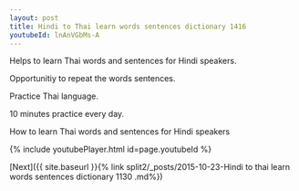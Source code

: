 ```yaml
---
layout: post
title: Hindi to Thai learn words sentences dictionary 1416 
youtubeId: lnAnVGbMs-A
---
```

 
 
Helps to learn Thai words and sentences for Hindi speakers.

Opportunitiy to repeat the words sentences. 

Practice Thai language. 
 
10 minutes practice every day. 
 
How to learn Thai words and sentences for Hindi speakers 
 
{% include youtubePlayer.html id=page.youtubeId %}
 
 
[Next]({{ site.baseurl }}{% link  split2/_posts/2015-10-23-Hindi to thai learn words sentences dictionary 1130 .md%})
 
